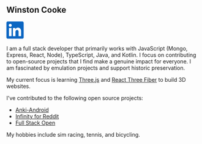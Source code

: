 ## Winston Cooke
<!--
---
[Homepage](URL)
---
-->

<a href="https://www.linkedin.com/in/winstoncooke/" title="Linkedin"><img src="https://github.com/winstoncooke/winstoncooke/blob/main/icons/LinkedIn.png" width="45"></a>

I am a full stack developer that primarily works with JavaScript (Mongo, Express, React, Node), TypeScript, Java, and Kotlin. I focus on contributing to open-source projects that I find make a genuine impact for everyone. I am fascinated by emulation projects and support historic preservation.

My current focus is learning [Three.js](https://threejs.org/) and [React Three Fiber](https://github.com/pmndrs/react-three-fiber) to build 3D websites.

I've contributed to the following open source projects:
- [Anki-Android](https://github.com/ankidroid/Anki-Android)
- [Infinity for Reddit](https://github.com/Docile-Alligator/Infinity-For-Reddit)
- [Full Stack Open](https://github.com/fullstack-hy2020/fullstack-hy2020.github.io)

My hobbies include sim racing, tennis, and bicycling.
